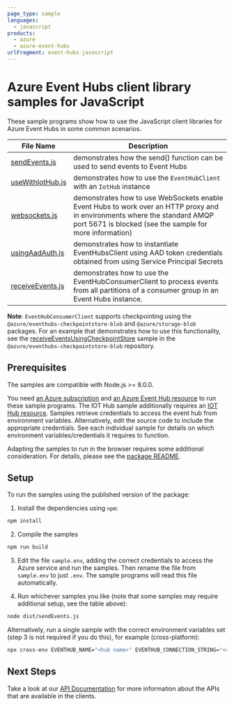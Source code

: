 ```yaml
---
page_type: sample
languages:
  - javascript
products:
  - azure
  - azure-event-hubs
urlFragment: event-hubs-javascript
---
```


# Azure Event Hubs client library samples for JavaScript

These sample programs show how to use the JavaScript client libraries for Azure Event Hubs in some common scenarios.

| **File Name**                     | **Description**                                                                                                                                                                        |
| --------------------------------- | -------------------------------------------------------------------------------------------------------------------------------------------------------------------------------------- |
| [sendEvents.js][sendevents]       | demonstrates how the send() function can be used to send events to Event Hubs                                                                                                          |
| [useWithIotHub.js][usewithiothub] | demonstrates how to use the `EventHubClient` with an `IotHub` instance                                                                                                                 |
| [websockets.js][websockets]       | demonstrates how to use WebSockets enable Event Hubs to work over an HTTP proxy and in environments where the standard AMQP port 5671 is blocked (see the sample for more information) |
| [usingAadAuth.js][usingaadauth]   | demonstrates how to instantiate EventHubsClient using AAD token credentials obtained from using Service Principal Secrets                                                              |
| [receiveEvents.js][receiveevents] | demonstrates how to use the EventHubConsumerClient to process events from all partitions of a consumer group in an Event Hubs instance.                                                |

**Note**: `EventHubConsumerClient` supports checkpointing using the `@azure/eventhubs-checkpointstore-blob` and `@azure/storage-blob` packages. For an example that demonstrates how to use this functionality, see the [receiveEventsUsingCheckpointStore][checkpointing] sample in the `@azure/eventhubs-checkpointstore-blob` repository.

## Prerequisites

The samples are compatible with Node.js >= 8.0.0.

You need [an Azure subscription][freesub] and [an Azure Event Hub resource][azhubacct] to run these sample programs. The IOT Hub sample additionally requires an [IOT Hub resource][aziothub]. Samples retrieve credentials to access the event hub from environment variables. Alternatively, edit the source code to include the appropriate credentials. See each individual sample for details on which environment variables/credentials it requires to function.

Adapting the samples to run in the browser requires some additional consideration. For details, please see the [package README][package].

## Setup

To run the samples using the published version of the package:

1. Install the dependencies using `npm`:

```bash
npm install
```

2. Compile the samples

```bash
npm run build
```

3. Edit the file `sample.env`, adding the correct credentials to access the Azure service and run the samples. Then rename the file from `sample.env` to just `.env`. The sample programs will read this file automatically.

4. Run whichever samples you like (note that some samples may require additional setup, see the table above):

```bash
node dist/sendEvents.js
```

Alternatively, run a single sample with the correct environment variables set (step 3 is not required if you do this), for example (cross-platform):

```bash
npx cross-env EVENTHUB_NAME="<hub name>" EVENTHUB_CONNECTION_STRING="<connection string>" node dist/sendEvents.js
```

## Next Steps

Take a look at our [API Documentation][apiref] for more information about the APIs that are available in the clients.

[sendevents]: https://github.com/Azure/azure-sdk-for-js/tree/master/sdk/eventhub/event-hubs/samples/javascript/sendEvents.js
[usewithiothub]: https://github.com/Azure/azure-sdk-for-js/tree/master/sdk/eventhub/event-hubs/samples/javascript/useWithIotHub.js
[websockets]: https://github.com/Azure/azure-sdk-for-js/tree/master/sdk/eventhub/event-hubs/samples/javascript/websockets.js
[usingaadauth]: https://github.com/Azure/azure-sdk-for-js/tree/master/sdk/eventhub/event-hubs/samples/javascript/usingAadAuth.js
[receiveevents]: https://github.com/Azure/azure-sdk-for-js/tree/master/sdk/eventhub/event-hubs/samples/javascript/receiveEvents.js
[apiref]: https://docs.microsoft.com/javascript/api/@azure/event-hubs
[checkpointing]: https://github.com/Azure/azure-sdk-for-js/blob/master/sdk/eventhub/eventhubs-checkpointstore-blob/samples/v1/javascript/receiveEventsUsingCheckpointStore.js
[azhubacct]: https://docs.microsoft.com/azure/event-hubs/event-hubs-node-get-started-send
[aziothub]: https://docs.microsoft.com/azure/iot-hub/iot-hub-node-node-module-twin-getstarted
[freesub]: https://azure.microsoft.com/free/
[package]: https://github.com/Azure/azure-sdk-for-js/tree/master/sdk/eventhub/event-hubs/README.md
[typescript]: https://www.typescriptlang.org/docs/home.html
